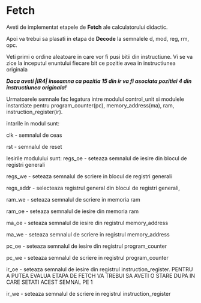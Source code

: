 # Fetch
Aveti de implementat etapele de **Fetch** ale calculatorului didactic.

Apoi va trebui sa plasati in etapa de **Decode** la semnalele d, mod, reg, rm, opc.

Veti primi o ordine aleatoare in care vor fi pusi bitii din instructiune. Vi se va zice la inceputul enuntului fiecare bit ce pozitie avea in instructiunea originala

***Daca aveti |IR4| inseamna ca pozitia 15 din ir va fi asociata pozitiei 4 din instructiunea originala!***

Urmatoarele semnale fac legatura intre modulul control_unit si modulele instantiate pentru program_counter(pc), memory_address(ma), ram, instruction_register(ir).

intarile in modul sunt:

   clk - semnalul de ceas

   rst - semnalul de reset

Iesirile modulului sunt:
regs_oe - seteaza semnalul de iesire din blocul de registri generali 

regs_we - seteaza semnalul de scriere in blocul de registri generali

regs_addr - selecteaza registrul general din blocul de registri generali,

ram_we - seteaza semnalul de scriere in memoria ram 

ram_oe - seteaza semnalul de iesire din memoria ram

ma_oe - seteaza semnalul de iesire din registrul memory_address

ma_we - seteaza semnalul de scriere in registrul memory_address

pc_oe - seteaza semnalul de iesire din registrul program_counter

pc_we -  seteaza semnalul de scriere in registrul program_counter

ir_oe -  seteaza semnalul de iesire din registrul instruction_register. PENTRU A PUTEA EVALUA ETAPA DE FETCH VA TREBUI SA AVETI O STARE DUPA IN CARE SETATI ACEST SEMNAL PE 1

ir_we - seteaza semnalul de scriere in registrul instruction_register



